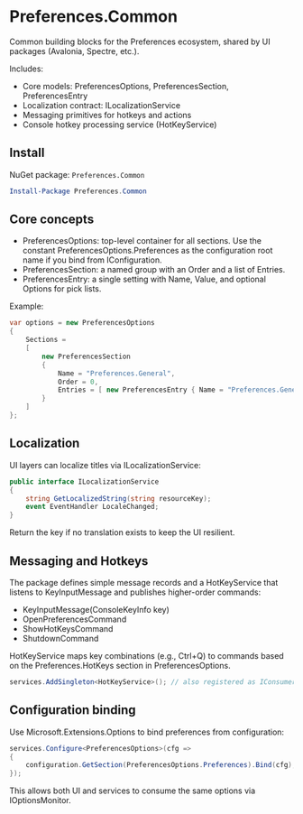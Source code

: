 # Preferences.Common

Common building blocks for the Preferences ecosystem, shared by UI packages (Avalonia, Spectre, etc.).

Includes:
- Core models: PreferencesOptions, PreferencesSection, PreferencesEntry
- Localization contract: ILocalizationService
- Messaging primitives for hotkeys and actions
- Console hotkey processing service (HotKeyService)

## Install

NuGet package: `Preferences.Common`

```powershell
Install-Package Preferences.Common
```

## Core concepts

- PreferencesOptions: top-level container for all sections. Use the constant PreferencesOptions.Preferences as the configuration root name if you bind from IConfiguration.
- PreferencesSection: a named group with an Order and a list of Entries.
- PreferencesEntry: a single setting with Name, Value, and optional Options for pick lists.

Example:

```csharp
var options = new PreferencesOptions
{
    Sections =
    [
        new PreferencesSection
        {
            Name = "Preferences.General",
            Order = 0,
            Entries = [ new PreferencesEntry { Name = "Preferences.General.Language", Value = "en" } ]
        }
    ]
};
```

## Localization

UI layers can localize titles via ILocalizationService:

```csharp
public interface ILocalizationService
{
    string GetLocalizedString(string resourceKey);
    event EventHandler LocaleChanged;
}
```

Return the key if no translation exists to keep the UI resilient.

## Messaging and Hotkeys

The package defines simple message records and a HotKeyService that listens to KeyInputMessage and publishes higher-order commands:

- KeyInputMessage(ConsoleKeyInfo key)
- OpenPreferencesCommand
- ShowHotKeysCommand
- ShutdownCommand

HotKeyService maps key combinations (e.g., Ctrl+Q) to commands based on the Preferences.HotKeys section in PreferencesOptions.

```csharp
services.AddSingleton<HotKeyService>(); // also registered as IConsumer<KeyInputMessage>
```

## Configuration binding

Use Microsoft.Extensions.Options to bind preferences from configuration:

```csharp
services.Configure<PreferencesOptions>(cfg =>
{
    configuration.GetSection(PreferencesOptions.Preferences).Bind(cfg);
});
```

This allows both UI and services to consume the same options via IOptionsMonitor<PreferencesOptions>.
